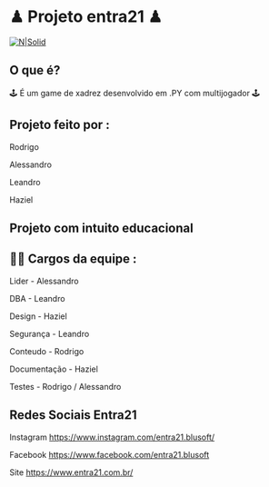# ♟ Projeto entra21 ♟
[![N|Solid](https://img.shields.io/npm/l/react)](https://github.com/Rodrigo5572/chess-entra-21-rodrigo/blob/main/LICENSE)
## O que é? 
🕹 É um game de xadrez desenvolvido em .PY com multijogador 🕹

## Projeto feito por : 
  Rodrigo
  
  Alessandro
  
  Leandro
  
  Haziel
 
## Projeto com intuito educacional 

## 👨‍💻 Cargos da equipe :
Lider - Alessandro

DBA - Leandro

Design - Haziel

Segurança - Leandro

Conteudo - Rodrigo

Documentação - Haziel

Testes - Rodrigo / Alessandro

## Redes Sociais Entra21

Instagram https://www.instagram.com/entra21.blusoft/

Facebook https://www.facebook.com/entra21.blusoft

Site https://www.entra21.com.br/
